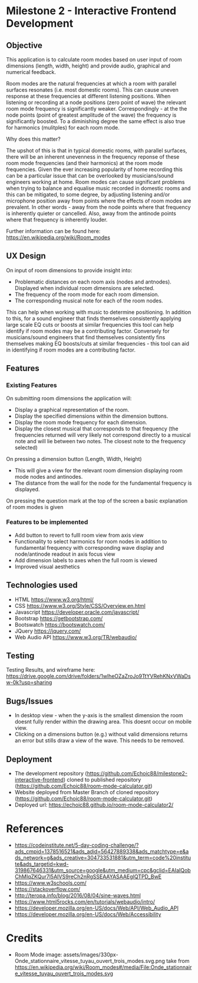 # Milestone 2 - Interactive Frontend Development
## Objective

This application is to calculate room modes based on user input of room dimensions (length, width, height) and provide audio, graphical and numerical feedback.

Room modes are the natural frequencies at which a room with parallel surfaces resonates (i.e. most domestic rooms). 
This can cause uneven response at these frequencies at different listening positions. 
When listening or recording at a node positions (zero point of wave) the relevant room mode frequency is significantly weaker.
Correspondingly - at the the node points (point of greatest amplitude of the wave) the frequency is significantly boosted. 
To a diminishing degree the same effect is also true for harmonics (mulitples) for each room mode.

Why does this matter?

The upshot of this is that in typical domestic rooms, with parallel surfaces, there will be an inherent unevenness in the frequency reponse of 
these room mode frequencies (and their harmonics) at the room mode frequencies.
Given the ever increasing popularity of home recording this can be a particular issue that can be overlooked by musicians/sound engineers working at home.
Room modes can cause significant problems when trying to balance and equalise music recorded in domestic rooms and this can be mitigated, to some degree, by adjusting listening and/or microphone position away from points where the effects of room modes are prevalent. 
In other words - away from the node points where that frequency is inherently quieter or cancelled. Also, away from the antinode points where that frequency is inherently louder.

Further information can be found here:
https://en.wikipedia.org/wiki/Room_modes

## UX Design

On input of room dimensions to provide insight into:
* Problematic distances on each room axis (nodes and antnodes).
  Displayed when individual room dimensions are selected.
* The frequency of the room mode for each room dimension.
* The corresponding musical note for each of the room nodes.

This can help when working with music to determine positioning. In addition to this, for a sound engineer that finds themselves consistently applying large scale EQ cuts or boosts at similar frequencies this tool can help identify if room modes may be a contributing factor.
Conversely for musicians/sound engineers that find themselves consistently fins themselves making EQ boosts/cuts at similar frequencies - this tool can aid in identifying if room modes are a contributing factor.

## Features
### Existing Features
On submitting room dimensions the application will:
* Display a graphical representation of the room.
* Display the specified dimensions within the dimension buttons.
* Display the room mode frequency for each dimension.
* Display the closest musical that corresponds to that frequency (the frequencies returned will very likely not correspond directly to a musical note and will lie between two notes. The closest note to the frequency selected)

On pressing a dimension button (Length, Width, Height)
* This will give a view for the relevant room dimension displaying room mode nodes and antinodes.
* The distance from the wall for the node for the fundamental frequency is displayed.

On pressing the question mark at the top of the screen a basic explanation of room modes is given

### Features to be implemented
* Add button to revert to fulll room view from axis view
* Functionality to select harmonics for room nodes in addition to fundamental frequency with corresponding wave display and node/antinode readout in axis focus view   
* Add dimension labels to axes when the full room is viewed 
* Improved visual aesthetics

## Technologies used
* HTML https://www.w3.org/html/
* CSS https://www.w3.org/Style/CSS/Overview.en.html
* Javascript https://developer.oracle.com/javascript/
* Bootstrap https://getbootstrap.com/
* Bootswatch https://bootswatch.com/
* JQuery https://jquery.com/
* Web Audio API https://www.w3.org/TR/webaudio/

## Testing
Testing Results, and wireframe here:
https://drive.google.com/drive/folders/1wlheOZaZroJo9TtYVRehKNxVWaDsw-0k?usp=sharing

## Bugs/Issues
* In desktop view - when the y-axis is the smallest dimension the room doesnt fully render within the drawing area.
This doesnt occur on mobile view.
* Clicking on a dimensions button (e.g.) without valid dimensions returns an error but stills draw a view of the wave. This needs to be removed.

## Deployment
* The development repository (https://github.com/Echoic88/milestone2-interactive-frontend) 
  cloned to published repository (https://github.com/Echoic88/room-mode-calculator.git)
* Website deployed from Master Branch of cloned repository (https://github.com/Echoic88/room-mode-calculator.git)
* Deployed url: 
    https://echoic88.github.io/room-mode-calculator2/
    

# References
* https://codeinstitute.net/5-day-coding-challenge/?ads_cmpid=1378516521&ads_adid=56427889338&ads_matchtype=e&ads_network=g&ads_creative=304733531881&utm_term=code%20institute&ads_targetid=kwd-319867646331&utm_source=google&utm_medium=cpc&gclid=EAIaIQobChMIqZKQur7l5AIVS9reCh2nRgSSEAAYASAAEgIQTPD_BwE
* https://www.w3schools.com/
* https://stackoverflow.com/
* http://teropa.info/blog/2016/08/04/sine-waves.html
* https://www.html5rocks.com/en/tutorials/webaudio/intro/
* https://developer.mozilla.org/en-US/docs/Web/API/Web_Audio_API 
* https://developer.mozilla.org/en-US/docs/Web/Accessibility

# Credits
* Room Mode image:
 assets/images/330px-Onde_stationnaire_vitesse_tuyau_ouvert_trois_modes.svg.png
 take from 
 https://en.wikipedia.org/wiki/Room_modes#/media/File:Onde_stationnaire_vitesse_tuyau_ouvert_trois_modes.svg